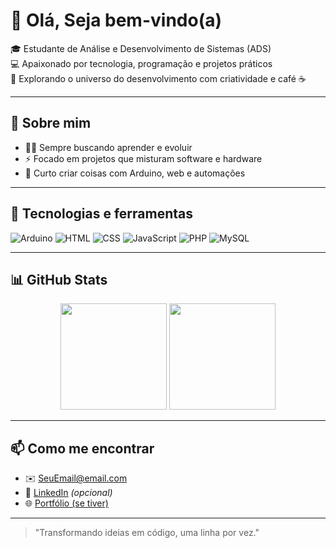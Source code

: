# 👋 Olá, Seja bem-vindo(a)

🎓 Estudante de Análise e Desenvolvimento de Sistemas (ADS)  
💻 Apaixonado por tecnologia, programação e projetos práticos  
🚀 Explorando o universo do desenvolvimento com criatividade e café ☕

---

## 🧠 Sobre mim

- 👨‍💻 Sempre buscando aprender e evoluir
- ⚡ Focado em projetos que misturam software e hardware
- 🔧 Curto criar coisas com Arduino, web e automações

---

## 💼 Tecnologias e ferramentas

![Arduino](https://img.shields.io/badge/-Arduino-00979D?style=for-the-badge&logo=arduino&logoColor=white)
![HTML](https://img.shields.io/badge/-HTML5-E34F26?style=for-the-badge&logo=html5&logoColor=white)
![CSS](https://img.shields.io/badge/-CSS3-1572B6?style=for-the-badge&logo=css3)
![JavaScript](https://img.shields.io/badge/-JavaScript-F7DF1E?style=for-the-badge&logo=javascript&logoColor=black)
![PHP](https://img.shields.io/badge/-PHP-777BB4?style=for-the-badge&logo=php&logoColor=white)
![MySQL](https://img.shields.io/badge/-MySQL-4479A1?style=for-the-badge&logo=mysql&logoColor=white)

---

## 📊 GitHub Stats

<div align="center">
  <img height="170em" src="https://github-readme-stats.vercel.app/api?username=guicoder22&show_icons=true&theme=tokyonight" />
  <img height="170em" src="https://github-readme-stats.vercel.app/api/top-langs/?username=guicoder22&layout=compact&theme=tokyonight" />
</div>

---

## 📫 Como me encontrar

- ✉️ [SeuEmail@email.com](#)
- 💼 [LinkedIn](#) *(opcional)*
- 🌐 [Portfólio (se tiver)](#)

---

> "Transformando ideias em código, uma linha por vez."
